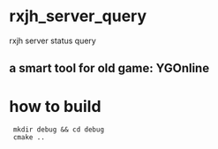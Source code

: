 # rxjh_server_query
rxjh server status query

## a smart tool for old game: YGOnline

# how to build
```shell
 mkdir debug && cd debug
 cmake ..
```
